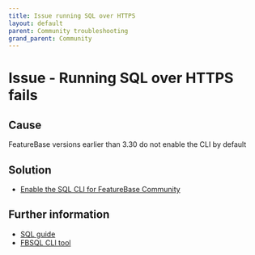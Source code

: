 ```yaml
---
title: Issue running SQL over HTTPS
layout: default
parent: Community troubleshooting
grand_parent: Community
---
```


# Issue - Running SQL over HTTPS fails

## Cause

FeatureBase versions earlier than 3.30 do not enable the CLI by default

## Solution

* [Enable the SQL CLI for FeatureBase Community](/docs/community/com-config/com-config-sql-cli-enable)

## Further information

* [SQL guide](/docs/sql-guide/sql-guide-home)
* [FBSQL CLI tool](/docs/tools/fbsql/fbsql-home)
